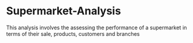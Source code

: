 # Supermarket-Analysis

This analysis involves the assessing the performance of a supermarket in terms of their sale, products, customers and branches
